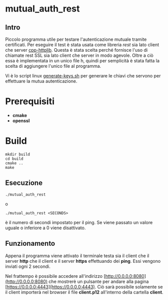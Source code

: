 # mutual_auth_rest

## Intro
Piccolo programma utile per testare l'autenticazione mutuale tramite certificati. Per eseguire il test è stata usata come libreria *rest* sia lato client 
che server [cpp-httplib](https://github.com/yhirose/cpp-httplib). Questa è stata scelta perché fornisce l'uso di chiamate rest SSL sia lato client che server 
in modo agevole. Oltre a ciò essa è implementata in un unico file h, quindi per semplicità è stata fatta la scelta di aggiungere l'unico file al programma.

Vi è lo script linux [generate-keys.sh](https://github.com/GeremiaPompei/mutual_auth_rest/blob/master/generate_keys.sh) per generare le chiavi che servono per 
effettuare la mutua autenticazione.

# Prerequisiti
- **cmake**
- **openssl**

# Build
```
mkdir build
cd build
cmake ..
make
```

## Esecuzione
```
./mutual_auth_rest
```
o
```
./mutual_auth_rest <SECONDS>
```
<SECONDS> è il numero di secondi impostato per il ping. Se viene passato un valore uguale o inferiore a 0 viene disattivato.

## Funzionamento
Appena il programma viene attivato il terminale testa sia il client che il server **http** che il client e il server **https** effettuando dei **ping**. 
Essi vengono inviati ogni 2 secondi.

Nel frattempo è possibile accedere all'indirizzo [http://0.0.0.0:8080](http://0.0.0.0:8080) che mostrerè un pulsante per andare alla pagina 
[https://0.0.0.0:4443](https://0.0.0.0:4443). Ciò sarà possibile solamente se il client importerà nel browser il file **client.p12** all'interno della cartella 
**client**.
